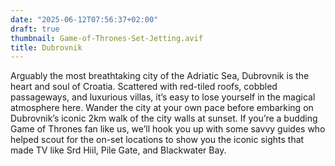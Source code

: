 ```yaml
---
date: "2025-06-12T07:56:37+02:00"
draft: true
thumbnail: Game-of-Thrones-Set-Jetting.avif
title: Dubrovnik
---
```


Arguably the most breathtaking city of the Adriatic Sea, Dubrovnik is the heart and soul of Croatia. Scattered with red-tiled roofs, cobbled passageways, and luxurious villas, it’s easy to lose yourself in the magical atmosphere here. Wander the city at your own pace before embarking on Dubrovnik’s iconic 2km walk of the city walls at sunset. If you’re a budding Game of Thrones fan like us, we’ll hook you up with some savvy guides who helped scout for the on-set locations to show you the iconic sights that made TV like Srd Hiil, Pile Gate, and Blackwater Bay.
